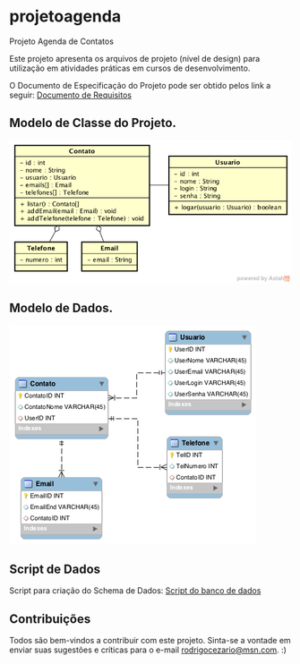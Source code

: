 # projetoagenda
Projeto Agenda de Contatos

Este projeto apresenta os arquivos de projeto (nível de design) para utilização em atividades práticas em cursos de desenvolvimento.

O Documento de Especificação do Projeto pode ser obtido pelos link a seguir: [Documento de Requisitos](arquivos/Requisitos-Projeto-Agenda.pdf?raw=true "Documento de Requisitos")

## Modelo de Classe do Projeto.
![Modelo de Classe](arquivos/Agenda-Classes.png?raw=true "Modelo de Classe")

## Modelo de Dados.
![MER](arquivos/Agenda-Mer.png?raw=true "MER")

## Script de Dados
Script para criação do Schema de Dados: [Script do banco de dados](arquivos/projeto_agenda.sql?raw=true "Script do banco de dados")

## Contribuições

Todos são bem-vindos a contribuir com este projeto. Sinta-se a vontade em enviar suas sugestões e críticas para o e-mail <rodrigocezario@msn.com>. :)
